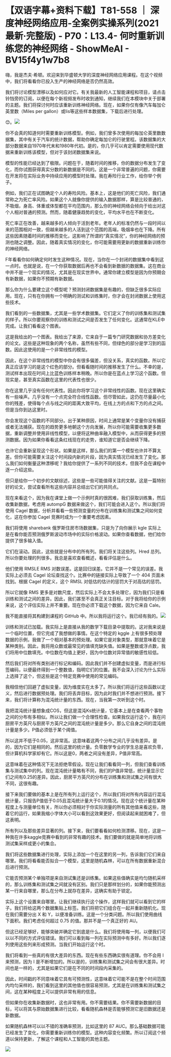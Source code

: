# 【双语字幕+资料下载】T81-558 ｜ 深度神经网络应用-全案例实操系列(2021最新·完整版) - P70：L13.4- 何时重新训练您的神经网络 - ShowMeAI - BV15f4y1w7b8

嗨，我是杰夫·希顿。欢迎来到华盛顿大学的深度神经网络应用课程。在这个视频中，我们将看看你已投入生产的神经网络是否仍然高效。

我们将讨论模型漂移以及如何应对它。有关我最新的人工智能课程和项目，请点击铃铛旁的订阅，以便在每个新视频发布时收到通知，继续我们在本模块中关于部署的主题。我们将探讨何时应该重新训练神经网络。现在，如果你仅有像汽车每加仑英里数（Miles per gallon）或Iis等这些样本数据集，下载后进行处理。

😊。![](img/de3c5a0770101a2c095d10c9f95e8614_1.png)

你不会真的知道何时需要重新训练模型。例如，我们曾多次使用的每加仑英里数数据集，其中有关于汽车的统计数据，帮助你确定每加仑的行驶里程。该数据集的大部分数据来自1970年代末和1980年代初。是的，你几乎可以肯定需要使用现代数据来重新训练该模型，但对于该封闭数据集来说。

模型的性能已经达到了极限。问题在于，随着时间的推移，你的数据分布发生了变化，而你试图获得真实分数的新数据是不同的。这是一个非常普遍的问题，你需要在开发将在实际业务中持续应用的模型时处理。我在寿险行业工作，给你举个例子。

例如，我们正在试图确定个人的寿险风险。基本上，这是他们的死亡风险，我们通常称之为死亡率风险。如果这个人就像你提供的输入数据那样，算是比较普通的，不吸烟，身高、体重或体型都在平均范围内，那么你的神经网络会倾向于给出对这个人相对普通的预测。然而，随着健康趋势的变化，平均水平也在不断变化。

死亡率正在改善，越来越多的人倾向于活到老年。老年人的标准仍然与一段时间以来的范围相对一致，但越来越多的人活到这个范围的高端，吸烟率也在下降。所有这些因素随着时间的推移而变化，这影响了所谓的“真实情况”，你的神经网络的预测也随之调整。因此，随着真实情况的变化，你可能需要用更新的数据重新训练你的神经网络。

F年看看你如何确定何时发生这种情况。现在，当你在一个封闭的数据集中看到这一点时。也就是说，在一个你获取数据后再也不会看到新数据的数据集。这在商业中并不是一个现实的情况，尤其是在现实世界中。通常你建立模型是因为你预期会有新数据，如果你不预期有新数据。

那么你为什么要建立这个模型呢？预测封闭数据集是有趣的，但缺乏很多实际应用。现在，只有在你拥有一个明确的测试和训练集时，你才会在封闭数据上使用这些技术。

我们看到的一些数据集，尤其是一些学术数据集。它们定义了你的训练集和测试集的样子。所以你要观察你的训练和测试之间是否发生了任何变化。这通常在KLE中完成。让我们看看这个图表。

这是我给出的一个图表。我给出了来源，它来自于一篇专门研究数据和协方差变化的论文。这些是这种现象的两个名称，虽然有些不同，但绿色的部分是学习到的函数。因此这使用的是一个非常线性的模型。

因此，在这个非常线性的模型中你会有很多偏差，但没关系，真实的函数。所以它真正应该学习的是这个红色的部分。但看看随时间的推移发生了什么。不幸的是，测试样本出现在时间上比蓝色训练样本稍晚。所以你是在蓝点上学习这个函数。但现实是，甚至真实函数在这里的代表性也很少。

你在这里几乎没有任何代表性。因此你将学习这个非常线性的函数。现在这里确实有一些噪声。几乎没有一个点完全符合线性函数。但尽管如此，这仍在尽量最小化你的残差，使得每个点与线之间的距离大致平均，在线上方的点和下方的点之间。但是当你到达这里时。

你会发现这个函数的不同部分。出于某种原因，时间上通常是某个变量你没有捕获或者无法捕获。现在的趋势更多地朝这个方向发展，所以你可能需要收集更多数据，重新调整并使用非线性模型，以便将这种曲率融入模型中，从而获得更多的预测数据。因为如果你看看这条红线现在的走势，谁知道它是否会继续下降。

也许它会重新呈现这个形状。如果是这样，那么我们的第一个模型也许并不算太差。但你可能需要关注这个时间段内新的片段，因为真实情况已经发生了变化。那么我们如何衡量这种漂移呢？我给你提供了一系列不同的技术，但我不会在课程中逐一介绍这些。

但只是给你一个初步的文献综述，这些是一些可能值得关注的文献。这是一篇特别好的论文，尝试查看所有这些内容并总结出它们的共同点。

现在来看这个，因为我在课堂上做一个示例时真的很困难，我们获取训练集，然后收集新数据，考虑用 autompG 数据来做这个，我们可能会进入这个。所以我们将使用 Cagel 数据，分析并看看一些预测变量的分布在训练集和测试集之间如何变化，这在你参加 Cagel 竞赛时成为一个重要考虑因素。

我们将使用 sharebank 俄罗斯住房市场数据集，只是为了向你展示 kgle 实际上是在看你能否预测俄罗斯波动市场中的实际价格波动。如果你查看数据，他们给你提供了很多输入值。

它们在滚动。因此，这些就是分布中的所有列。我们将关注这些列。Hred 总列。所以你要处理的列很多。我总是喜欢查看概述，看看评估是什么。

他们使用 RMSLE RMS 对数误差。这是回归误差。它并不是一个常见的误差。我实际上必须去 Cagel 论坛查找这个。比赛中的链接实际上导致了一个 404 页面未找到。根据 Cagel 的定义，这个 RMSL 对低估的估计的惩罚大于对高估的惩罚。

所以它就像 RMS 更多是对数尺度，然后实际上不会太多处理它，因为我们只是看训练和测试之间的差异。因此，我们甚至不会真正关注目标。对于我将给你的示例来说，这个评估实际上并不重要。现在你必须下载这个数据，因为它来自 Cale。

我不能直接将其构建到课程的 GitHub 中。所以我将运行这个。我已经有我的。![](img/de3c5a0770101a2c095d10c9f95e8614_3.png)

训练和测试已加载。我实际上是直接从我的数学下载目录中提取的。这对我来说是一个临时位置，但它完成了我想做的事情。在这个特定的 kggle 上有很多预处理数据的示例，我做了一个相对基本的预处理。如果它是对象类型，那就意味着它是某种类别。因此，我将用众数或最常见的值填充缺失值。如果是整数或浮点数，我们将用中位数填充。中位数在均值上更好，因为中位数对异常值的敏感性较低。

然后我们将对所有类别进行标记和编码。因此我们并不创建虚拟变量，而是进行标签编码，以便最终得到一个整数值，指明它们的位置。我不会深入讨论为什么实际上选择了这个，但这些是这个特定竞赛中使用的常见编码。

我相信他们回避了虚拟变量，因为维度实在太多了。所以我们将运行这些函数以定义，然后进行数据预处理。我们将丢弃目标，因为此时我们并不想进行预测。接下来，我们将计算称为混沌统计量的东西。现在，当我第一次听到这个时。

我把混沌统计量想象成COS，但这是混沌Ks统计量，它基本上是在查看两个事物之间的分布有多相似。所以让我们做一个合理性检查。如果我仅运行这个，我在问厨房平方英尺与厨房平方英尺之间的混沌统计量是多少。那么它自身之间的混沌统计量是多少。P值必须低于某个阈值。

所以这并不低于0.05，这非常高。这意味着这两个分布之间几乎没有差异。是的，因为它们是相同的。然后这里的统计量。负零数学专业的学生总是喜欢负零，但计算机科学家却有它。所以这是0，两者之间没有差异，P值非常高。

这意味着在这种情况下无法拒绝零假设。现在让我们看看同一列，但我们查看训练集与测试集中的列。现在混沌统计量略有不同，我们的P值非常低，统计量显示它们之间有0.25的差异。因此，厨房平方英尺的分布在训练集和测试集之间有很大不同，这很有趣。

接下来我们要做的基本上是在所有列上运行这个，所以我们将对所有内容运行混沌统计量，只报告P值低于0.05且混沌统计量大于0.1的情况。现在这个统计量在某种程度上与测量单位有关，所以你必须相对于你实际测量的所有其他值来看这些，随着它的运行，如果我缩小字体大小可以看到这效果更好，但阅读起来就困难了，但这表明。

所有列以及那些差异显著的列。接下来，我们要看看如何检测漂移。现在，这是一种我在许多kaggle竞赛中看到的非常有趣的技术。我们要做的就是简单地将训练测试集采样成更小的集合。

我们将这些数据集进行处理，实际上添加一个在这里的另一列，告诉我们它们来自哪里。我们将看看能否拟合一个模型，这里是随机森林，可以在所有数据重新混合后进行预测。

它能否预测某个单独项是来自测试集还是训练集。如果这些值确实是均匀随机采样的，那么训练集和测试集之间就没有区别。我们只是那样划分的，如果你能预测出某一行来自哪里，那么在分布上就存在差异，这确实有助于锁定。

实际上这个设置来自哪里。让我们继续执行这个操作，这样我们就可以看到它的样子。我们将给这两个数据集贴上标签。我们将把它们组合在一起并重新随机化。现在我们需要分出 X 和 Y，以便准备训练。这是一个分类问题。所以我们使用曲线下面积。我们考虑任何超过 0.75 的值。那并不是一个真正好的 AU。

但这已经足够好，能够突破并确定它到底是什么。我们将使用每一列，以便我们可以以不同的方式评估错误。我们可以看到每一列在实际预测中有多好。所以我们逐列使用这些列来形成预测。当我们开始运行这个时。

我们将看到一些真的有很大差异的东西。现在有些东西确实很有道理。你不会用 I 来预测，因为 I 是不断增加的。所以是的，训练集和测试集之间会有很大差异。时间也是一样的，尤其是如果它们是在不同的时间段内采集的。

因此，时间戳的不同意味着它具有可预测性，这意味着它可能不是在整个时间范围内均匀采样的，我们看到这里的其他值也很容易预测，尤其是在训练集和测试集之间，这在某种程度上可以提供非常有用的信息。

但如果你在收集新数据时，这也非常有用。你不需要结果。你不需要新数据的目标，可以将其与原始数据集进行比较，看看随机森林是否能够预测它是旧数据还是新数据。

如果随机森林可以以不错的准确率预测，比如这里的 87 AUC。那么基础数据可能已经发生了变化，你需要重新训练你的模型。这种内容变化频繁。所以订阅这个频道以保持更新，了解这个课程和人工智能的其他主题。

![](img/de3c5a0770101a2c095d10c9f95e8614_5.png)
